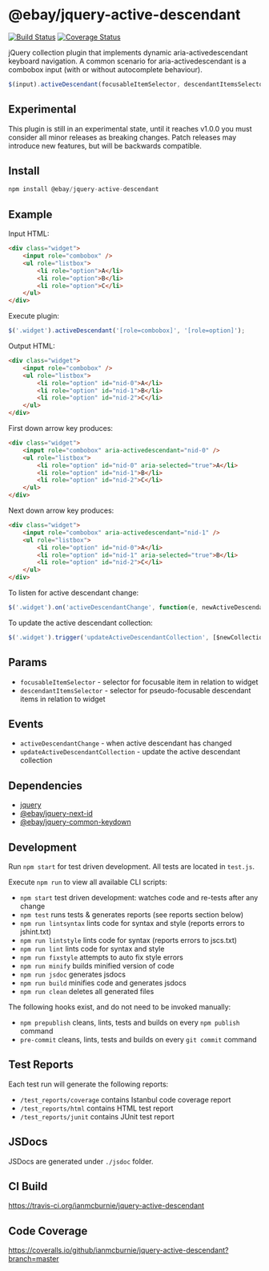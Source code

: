 # @ebay/jquery-active-descendant

<p>
    <a href="https://travis-ci.org/ianmcburnie/jquery-active-descendant"><img src="https://api.travis-ci.org/ianmcburnie/jquery-active-descendant.svg?branch=master" alt="Build Status" /></a>
    <a href='https://coveralls.io/github/ianmcburnie/jquery-active-descendant?branch=master'><img src='https://coveralls.io/repos/ianmcburnie/jquery-active-descendant/badge.svg?branch=master&service=github' alt='Coverage Status' /></a>
</p>

jQuery collection plugin that implements dynamic aria-activedescendant keyboard navigation. A common scenario for aria-activedescendant is a combobox input (with or without autocomplete behaviour).

```js
$(input).activeDescendant(focusableItemSelector, descendantItemsSelector);
```

## Experimental

This plugin is still in an experimental state, until it reaches v1.0.0 you must consider all minor releases as breaking changes. Patch releases may introduce new features, but will be backwards compatible.

## Install

```js
npm install @ebay/jquery-active-descendant
```

## Example

Input HTML:

```html
<div class="widget">
    <input role="combobox" />
    <ul role="listbox">
        <li role="option">A</li>
        <li role="option">B</li>
        <li role="option">C</li>
    </ul>
</div>
```

Execute plugin:

```js
$('.widget').activeDescendant('[role=combobox]', '[role=option]');
```

Output HTML:

```html
<div class="widget">
    <input role="combobox" />
    <ul role="listbox">
        <li role="option" id="nid-0">A</li>
        <li role="option" id="nid-1">B</li>
        <li role="option" id="nid-2">C</li>
    </ul>
</div>
```

First down arrow key produces:

```html
<div class="widget">
    <input role="combobox" aria-activedescendant="nid-0" />
    <ul role="listbox">
        <li role="option" id="nid-0" aria-selected="true">A</li>
        <li role="option" id="nid-1">B</li>
        <li role="option" id="nid-2">C</li>
    </ul>
</div>
```

Next down arrow key produces:

```html
<div class="widget">
    <input role="combobox" aria-activedescendant="nid-1" />
    <ul role="listbox">
        <li role="option" id="nid-0">A</li>
        <li role="option" id="nid-1" aria-selected="true">B</li>
        <li role="option" id="nid-2">C</li>
    </ul>
</div>
```

To listen for active descendant change:

```js
$('.widget').on('activeDescendantChange', function(e, newActiveDescendant) {});
```

To update the active descendant collection:

```js
$('.widget').trigger('updateActiveDescendantCollection', [$newCollection]);
```

## Params

* `focusableItemSelector` - selector for focusable item in relation to widget
* `descendantItemsSelector` - selector for pseudo-focusable descendant items in relation to widget

## Events

* `activeDescendantChange` - when active descendant has changed
* `updateActiveDescendantCollection` - update the active descendant collection

## Dependencies

* [jquery](https://jquery.com/)
* [@ebay/jquery-next-id](https://github.com/ianmcburnie/jquery-next-id)
* [@ebay/jquery-common-keydown](https://github.com/ianmcburnie/jquery-common-keydown)

## Development

Run `npm start` for test driven development. All tests are located in `test.js`.

Execute `npm run` to view all available CLI scripts:

* `npm start` test driven development: watches code and re-tests after any change
* `npm test` runs tests & generates reports (see reports section below)
* `npm run lintsyntax` lints code for syntax and style (reports errors to jshint.txt)
* `npm run lintstyle` lints code for syntax (reports errors to jscs.txt)
* `npm run lint` lints code for syntax and style
* `npm run fixstyle` attempts to auto fix style errors
* `npm run minify` builds minified version of code
* `npm run jsdoc` generates jsdocs
* `npm run build` minifies code and generates jsdocs
* `npm run clean` deletes all generated files

The following hooks exist, and do not need to be invoked manually:

* `npm prepublish` cleans, lints, tests and builds on every `npm publish` command
* `pre-commit` cleans, lints, tests and builds on every `git commit` command

## Test Reports

Each test run will generate the following reports:

* `/test_reports/coverage` contains Istanbul code coverage report
* `/test_reports/html` contains HTML test report
* `/test_reports/junit` contains JUnit test report

## JSDocs

JSDocs are generated under `./jsdoc` folder.

## CI Build

https://travis-ci.org/ianmcburnie/jquery-active-descendant

## Code Coverage

https://coveralls.io/github/ianmcburnie/jquery-active-descendant?branch=master
